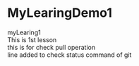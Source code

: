 # MyLearingDemo1
myLearing1
<br>
This is 1st lesson
<br>
this is for check pull operation
<br> line added to check status command of git
